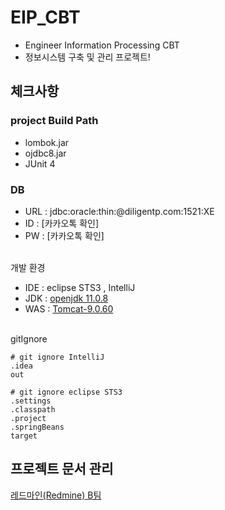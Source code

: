# EIP_CBT
- Engineer Information Processing CBT
- 정보시스템 구축 및 관리 프로젝트!

## 체크사항<br>

### project Build Path
- lombok.jar
- ojdbc8.jar
- JUnit 4

### DB
- URL : jdbc:oracle:thin:@diligentp.com:1521:XE
- ID : [카카오톡 확인]
- PW : [카카오톡 확인]

<br>
개발 환경

- IDE : eclipse STS3 , IntelliJ
- JDK : [openjdk 11.0.8](https://drive.google.com/file/d/1tV5UdNPyOBtKpaoPhKX5TPd0lsHTl_su/view?usp=sharing)
- WAS : [Tomcat-9.0.60](https://tomcat.apache.org/download-90.cgi)

<br>
gitIgnore

```
# git ignore IntelliJ
.idea
out

# git ignore eclipse STS3
.settings
.classpath
.project
.springBeans
target
```

## 프로젝트 문서 관리
[레드마인(Redmine) B팀](http://114.70.92.70:3000/redmine/projects/b_team_2022)
